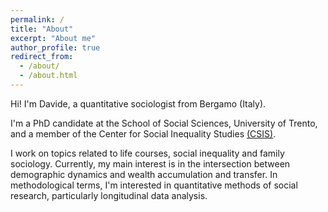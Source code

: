 ```yaml
---
permalink: /
title: "About"
excerpt: "About me"
author_profile: true
redirect_from: 
  - /about/
  - /about.html
---
```


Hi! I'm Davide, a quantitative sociologist from Bergamo (Italy). 

I'm a PhD candidate at the School of Social Sciences, University of Trento, and a member of the Center for Social Inequality Studies [(CSIS)](https://r.unitn.it/en/soc/csis). 

I work on topics related to life courses, social inequality and family sociology. 
Currently, my main interest is in the intersection between demographic dynamics and wealth accumulation and transfer.
In methodological terms, I'm interested in quantitative methods of social research, particularly longitudinal data analysis.

